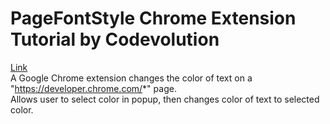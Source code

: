 # PageFontStyle Chrome Extension Tutorial by Codevolution
 [Link](https://www.youtube.com/channel/UC80PWRj_ZU8Zu0HSMNVwKWw)  
A Google Chrome extension changes the color of text on a "https://developer.chrome.com/*" page.  
Allows user to select color in popup, then changes color of text to selected color.